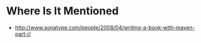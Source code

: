 # Where Is It Mentioned #

  * http://www.sonatype.com/people/2008/04/writing-a-book-with-maven-part-i/